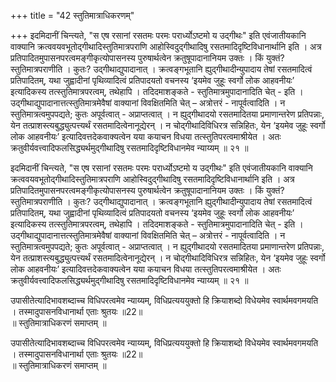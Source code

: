 +++
title = "42 स्तुतिमात्राधिकरणम्"

+++
इदमिदानीं चिन्त्यते, "स एष रसानां रसतमः परमः परार्ध्योऽष्टमो य उद्गीथः" इति एवंजातीयकानि वाक्यानि क्रत्ववयवभूतोद्गीथादिस्तुतिमात्रपराणि आहोस्विदुद्गीथादिषु रसतमादिदृष्टिविधानार्थानि इति । अत्र प्रतिपादितमुपासनपरत्वमङ्गीकृत्योपासनस्य पुरुषार्थत्वेन क्रतुषूपादानानियम उक्तः । किं युक्तं? स्तुतिमात्रपराणीति । कुतः? उद्गीथाद्युपादानात् । क्रत्वङ्गभूतानि ह्युद्गीथादीन्युपादाय तेषां रसतमादित्वं प्रतिपादितम्, यथा जुह्वादीनां पृथिव्यादित्वं प्रतिपादयतो वचनस्य ‘इयमेव जुहूः स्वर्गो लोक आहवनीयः’ इत्यादिकस्य तत्स्तुतिमात्रपरत्वम्, तथेहापि । तदिदमाशङ्कते - स्तुतिमात्रमुपादानादिति चेत् - इति । उद्गीथाद्युपादानात्तत्स्तुतिमात्रमेवैषां वाक्यानां विवक्षितमिति चेत् – अत्रोत्तरं - नापूर्वत्वादिति । न स्तुतिमात्रत्वमुपपद्यते; कुतः अपूर्वत्वात् - अप्राप्तत्वात् । न ह्युद्गीथादयो रसतमादितया प्रमाणान्तरेण प्रतिपन्नाः, येन तत्प्राशस्त्यबुद्ध्युत्पत्त्यर्थं रसतमादित्वेनानूद्येरन् । न चोद्गीथादिविधिरत्र सन्निहितः, येन ‘इयमेव जुहूः स्वर्गो लोक आहवनीयः’ इत्यादिवत्तदेकवाक्यत्वेन यया कयाचन विधया तत्स्तुतिपरत्वमाश्रीयेत । अतः क्रतुवीर्यवत्त्वादिफलसिद्ध्यर्थमुद्गीथादिषु रसतमादिदृष्टिविधानमेव न्याय्यम् ॥ २१ ॥

इदमिदानीं चिन्त्यते, "स एष रसानां रसतमः परमः परार्ध्योऽष्टमो य उद्गीथः" इति एवंजातीयकानि वाक्यानि क्रत्ववयवभूतोद्गीथादिस्तुतिमात्रपराणि आहोस्विदुद्गीथादिषु रसतमादिदृष्टिविधानार्थानि इति । अत्र प्रतिपादितमुपासनपरत्वमङ्गीकृत्योपासनस्य पुरुषार्थत्वेन क्रतुषूपादानानियम उक्तः । किं युक्तं? स्तुतिमात्रपराणीति । कुतः? उद्गीथाद्युपादानात् । क्रत्वङ्गभूतानि ह्युद्गीथादीन्युपादाय तेषां रसतमादित्वं प्रतिपादितम्, यथा जुह्वादीनां पृथिव्यादित्वं प्रतिपादयतो वचनस्य ‘इयमेव जुहूः स्वर्गो लोक आहवनीयः’ इत्यादिकस्य तत्स्तुतिमात्रपरत्वम्, तथेहापि । तदिदमाशङ्कते - स्तुतिमात्रमुपादानादिति चेत् - इति । उद्गीथाद्युपादानात्तत्स्तुतिमात्रमेवैषां वाक्यानां विवक्षितमिति चेत् – अत्रोत्तरं - नापूर्वत्वादिति । न स्तुतिमात्रत्वमुपपद्यते; कुतः अपूर्वत्वात् - अप्राप्तत्वात् । न ह्युद्गीथादयो रसतमादितया प्रमाणान्तरेण प्रतिपन्नाः, येन तत्प्राशस्त्यबुद्ध्युत्पत्त्यर्थं रसतमादित्वेनानूद्येरन् । न चोद्गीथादिविधिरत्र सन्निहितः, येन ‘इयमेव जुहूः स्वर्गो लोक आहवनीयः’ इत्यादिवत्तदेकवाक्यत्वेन यया कयाचन विधया तत्स्तुतिपरत्वमाश्रीयेत । अतः क्रतुवीर्यवत्त्वादिफलसिद्ध्यर्थमुद्गीथादिषु रसतमादिदृष्टिविधानमेव न्याय्यम् ॥ २१ ॥

उपासीतेत्यादिभावशब्दाच्च विधिपरत्वमेव न्याय्यम्, विधिप्रत्यययुक्तो हि क्रियाशब्दो विधेयमेव स्वार्थमवगमयति । तस्मादुपासनविधानार्था एताः श्रुतयः ॥22॥  
॥ स्तुतिमात्राधिकरणं समाप्तम् ॥

उपासीतेत्यादिभावशब्दाच्च विधिपरत्वमेव न्याय्यम्, विधिप्रत्यययुक्तो हि क्रियाशब्दो विधेयमेव स्वार्थमवगमयति । तस्मादुपासनविधानार्था एताः श्रुतयः ॥22॥  
॥ स्तुतिमात्राधिकरणं समाप्तम् ॥